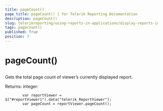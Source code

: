 ```yaml
---
title: pageCount()
page_title: pageCount() | for Telerik Reporting Documentation
description: pageCount()
slug: telerikreporting/using-reports-in-applications/display-reports-in-applications/web-application/html5-report-viewer/api-reference/reportviewer/methods/pagecount()
tags: pagecount()
published: True
position: 7
---
```


# pageCount()



## 

Gets the total page count of viewer’s currently displayed report.
        

Returns: integer:
        

	
            var reportViewer = $("#reportViewer1").data("telerik_ReportViewer");
            var pageCount = reportViewer.pageCount();
          


